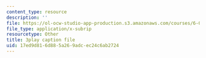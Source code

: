 ```yaml
---
content_type: resource
description: ''
file: https://ol-ocw-studio-app-production.s3.amazonaws.com/courses/6-004-computation-structures-spring-2017/17ed9d816d885a269adcec24c6ab2724_oi1Jb-dGsWU.vtt
file_type: application/x-subrip
resourcetype: Other
title: 3play caption file
uid: 17ed9d81-6d88-5a26-9adc-ec24c6ab2724
---
```

